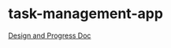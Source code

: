 # task-management-app
[Design and Progress Doc](https://unibucro0-my.sharepoint.com/:w:/r/personal/iulia-georgiana_talpalariu_s_unibuc_ro/_layouts/15/doc2.aspx?sourcedoc=%7Bf809c0d4-1625-4b41-8a40-0ef0616c06f7%7D&action=edit)
